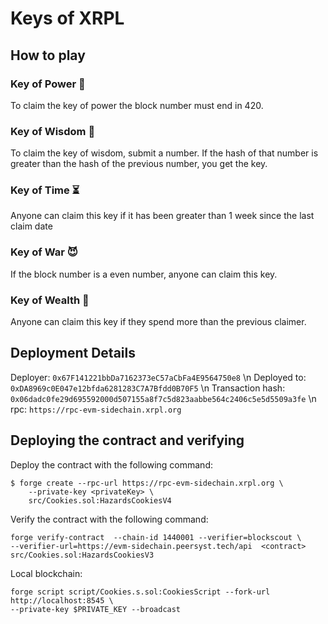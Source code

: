 # Keys of XRPL
## How to play
### Key of Power 💪
To claim the key of power the block number must end in 420.

### Key of Wisdom 🧠
To claim the key of wisdom, submit a number. If the hash of that number is greater than the hash of the previous number, you get the key. 

### Key of Time ⏳
Anyone can claim this key if it has been greater than 1 week since the last claim date 

### Key of War 😈
If the block number is a even number, anyone can claim this key.

### Key of Wealth 💸
Anyone can claim this key if they spend more than the previous claimer.

## Deployment Details
Deployer: `0x67F141221bbDa7162373eC57aCbFa4E9564750e8` \n
Deployed to: `0xDA8969c0E047e12bfda6281283C7A7Bfdd0B70F5` \n 
Transaction hash: `0x06dadc0fe29d695592000d507155a8f7c5d823aabbe564c2406c5e5d5509a3fe` \n
rpc: `https://rpc-evm-sidechain.xrpl.org`

## Deploying the contract and verifying
Deploy the contract with the following command:
```
$ forge create --rpc-url https://rpc-evm-sidechain.xrpl.org \
    --private-key <privateKey> \
    src/Cookies.sol:HazardsCookiesV4
```

Verify the contract with the following command:
```
forge verify-contract  --chain-id 1440001 --verifier=blockscout \
--verifier-url=https://evm-sidechain.peersyst.tech/api  <contract>   src/Cookies.sol:HazardsCookiesV3
```

Local blockchain:
```
forge script script/Cookies.s.sol:CookiesScript --fork-url http://localhost:8545 \
--private-key $PRIVATE_KEY --broadcast
```
